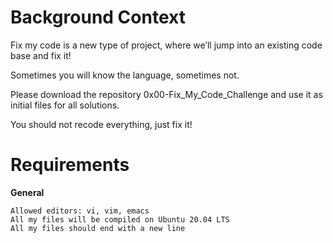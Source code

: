 # Background Context

Fix my code is a new type of project, where we’ll jump into an existing code base and fix it!

Sometimes you will know the language, sometimes not.

Please download the repository 0x00-Fix_My_Code_Challenge and use it as initial files for all solutions.

You should not recode everything, just fix it!


# Requirements
**General**

    Allowed editors: vi, vim, emacs
    All my files will be compiled on Ubuntu 20.04 LTS
    All my files should end with a new line
